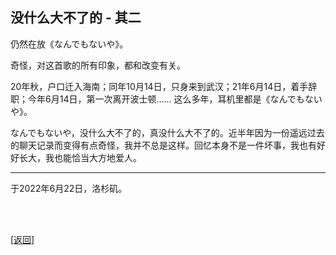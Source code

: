## 没什么大不了的 - 其二

仍然在放《なんでもないや》。

奇怪，对这首歌的所有印象，都和改变有关。

20年秋，户口迁入海南；同年10月14日，只身来到武汉；21年6月14日，着手辞职；今年6月14日，第一次离开波士顿…… 这么多年，耳机里都是《なんでもないや》。

なんでもないや，没什么大不了的，真没什么大不了的。近半年因为一份遥远过去的聊天记录而变得有点奇怪，我并不总是这样。回忆本身不是一件坏事，我也有好好长大，我也能恰当大方地爱人。

------

  于2022年6月22日，洛杉矶。

<br>

<br>

[[返回]](../../../../sites/小作文们/碎碎念.md)
